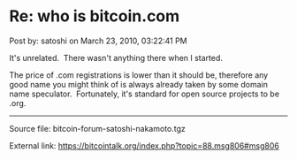 # Re: who is bitcoin.com

Post by: satoshi on March 23, 2010, 03:22:41 PM

It's unrelated. &nbsp;There wasn't anything there when I started.

The price of .com registrations is lower than it should be, therefore any good name you might think of is always already taken by some domain name speculator. &nbsp;Fortunately, it's standard for open source projects to be .org.

---

Source file: bitcoin-forum-satoshi-nakamoto.tgz

External link: https://bitcointalk.org/index.php?topic=88.msg806#msg806
